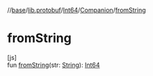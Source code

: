 //[base](../../../../index.md)/[lib.protobuf](../../index.md)/[Int64](../index.md)/[Companion](index.md)/[fromString](from-string.md)

# fromString

[js]\
fun [fromString](from-string.md)(str: [String](https://kotlinlang.org/api/latest/jvm/stdlib/kotlin/-string/index.html)): [Int64](../index.md)
